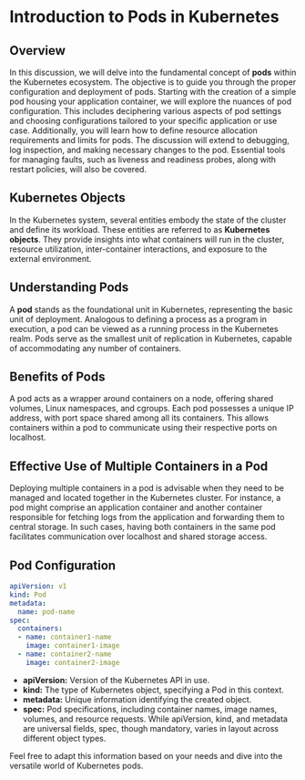 # Introduction to Pods in Kubernetes

## Overview

In this discussion, we will delve into the fundamental concept of **pods** within the Kubernetes ecosystem. The objective is to guide you through the proper configuration and deployment of pods. Starting with the creation of a simple pod housing your application container, we will explore the nuances of pod configuration. This includes deciphering various aspects of pod settings and choosing configurations tailored to your specific application or use case. Additionally, you will learn how to define resource allocation requirements and limits for pods. The discussion will extend to debugging, log inspection, and making necessary changes to the pod. Essential tools for managing faults, such as liveness and readiness probes, along with restart policies, will also be covered.

## Kubernetes Objects

In the Kubernetes system, several entities embody the state of the cluster and define its workload. These entities are referred to as **Kubernetes objects**. They provide insights into what containers will run in the cluster, resource utilization, inter-container interactions, and exposure to the external environment.

## Understanding Pods

A **pod** stands as the foundational unit in Kubernetes, representing the basic unit of deployment. Analogous to defining a process as a program in execution, a pod can be viewed as a running process in the Kubernetes realm. Pods serve as the smallest unit of replication in Kubernetes, capable of accommodating any number of containers.

## Benefits of Pods

A pod acts as a wrapper around containers on a node, offering shared volumes, Linux namespaces, and cgroups. Each pod possesses a unique IP address, with port space shared among all its containers. This allows containers within a pod to communicate using their respective ports on localhost.

## Effective Use of Multiple Containers in a Pod

Deploying multiple containers in a pod is advisable when they need to be managed and located together in the Kubernetes cluster. For instance, a pod might comprise an application container and another container responsible for fetching logs from the application and forwarding them to central storage. In such cases, having both containers in the same pod facilitates communication over localhost and shared storage access.

## Pod Configuration

```yaml
apiVersion: v1
kind: Pod
metadata:
  name: pod-name
spec:
  containers:
  - name: container1-name
    image: container1-image
  - name: container2-name
    image: container2-image
```

- **apiVersion:** Version of the Kubernetes API in use.
- **kind:** The type of Kubernetes object, specifying a Pod in this context.
- **metadata:** Unique information identifying the created object.
- **spec:** Pod specifications, including container names, image names, volumes, and resource requests. While apiVersion, kind, and metadata are universal fields, spec, though mandatory, varies in layout across different object types.

Feel free to adapt this information based on your needs and dive into the versatile world of Kubernetes pods.
